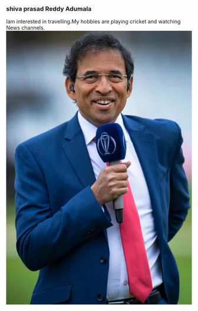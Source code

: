 ### shiva prasad Reddy Adumala
Iam interested in travelling.My hobbies are playing cricket and watching News channels.
![Harsha Bogle picture](images/harsha.jpg)
